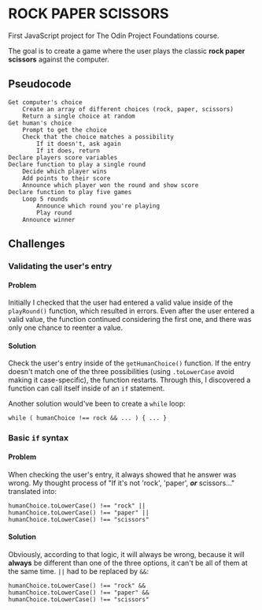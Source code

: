 # ROCK PAPER SCISSORS

First JavaScript project for The Odin Project Foundations course.

The goal is to create a game where the user plays the classic **rock paper scissors** against the computer.

## Pseudocode

    Get computer's choice
        Create an array of different choices (rock, paper, scissors)
        Return a single choice at random
    Get human's choice
        Prompt to get the choice
        Check that the choice matches a possibility
            If it doesn't, ask again
            If it does, return
    Declare players score variables
    Declare function to play a single round
        Decide which player wins
        Add points to their score
        Announce which player won the round and show score
    Declare function to play five games
        Loop 5 rounds
            Announce which round you're playing
            Play round
        Announce winner 


## Challenges

### Validating the user's entry

#### Problem
Initially I checked that the user had entered a valid value inside of the `playRound()` function, which resulted in errors. Even after the user entered a valid value, the function continued considering the first one, and there was only one chance to reenter a value.

#### Solution
Check the user's entry inside of the `getHumanChoice()` function. If the entry doesn't match one of the three possibilities (using `.toLowerCase` avoid making it case-specific), the function restarts.
Through this, I discovered a function can call itself inside of an `if` statement.

Another solution would've been to create a `while` loop:

    while ( humanChoice !== rock && ... ) { ... }


### Basic `if` syntax

#### Problem
When checking the user's entry, it always showed that he answer was wrong. My thought process of "If it's not 'rock', 'paper', ***or*** scissors..." translated into:

    humanChoice.toLowerCase() !== "rock" ||
    humanChoice.toLowerCase() !== "paper" ||
    humanChoice.toLowerCase() !== "scissors"

#### Solution
Obviously, according to that logic, it will always be wrong, because it will **always** be different than one of the three options, it can't be all of them at the same time. `||` had to be replaced by `&&`:

    humanChoice.toLowerCase() !== "rock" &&
    humanChoice.toLowerCase() !== "paper" &&
    humanChoice.toLowerCase() !== "scissors"
